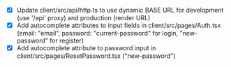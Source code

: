 - [x] Update client/src/api/http.ts to use dynamic BASE URL for development (use '/api' proxy) and production (render URL)
- [x] Add autocomplete attributes to input fields in client/src/pages/Auth.tsx (email: "email", password: "current-password" for login, "new-password" for register)
- [x] Add autocomplete attribute to password input in client/src/pages/ResetPassword.tsx ("new-password")
